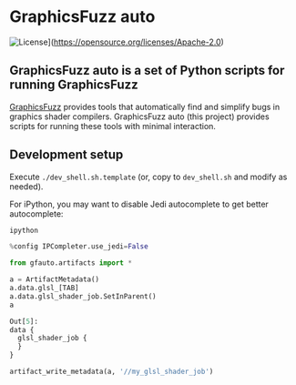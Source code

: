 
# GraphicsFuzz auto

![License](https://img.shields.io/badge/License-Apache%202.0-blue.svg)](https://opensource.org/licenses/Apache-2.0)

## GraphicsFuzz auto is a set of Python scripts for running GraphicsFuzz

[GraphicsFuzz](https://github.com/google/graphicsfuzz) provides tools that automatically find and simplify bugs in graphics shader compilers.
GraphicsFuzz auto (this project) provides scripts for running these tools with minimal interaction.

## Development setup

Execute `./dev_shell.sh.template` (or, copy to `dev_shell.sh` and modify as needed).

For iPython, you may want to disable Jedi autocomplete to get better autocomplete:

```python
ipython

%config IPCompleter.use_jedi=False

from gfauto.artifacts import *

a = ArtifactMetadata()
a.data.glsl_[TAB]
a.data.glsl_shader_job.SetInParent()
a

Out[5]:
data {
  glsl_shader_job {
  }
}

artifact_write_metadata(a, '//my_glsl_shader_job')

```

